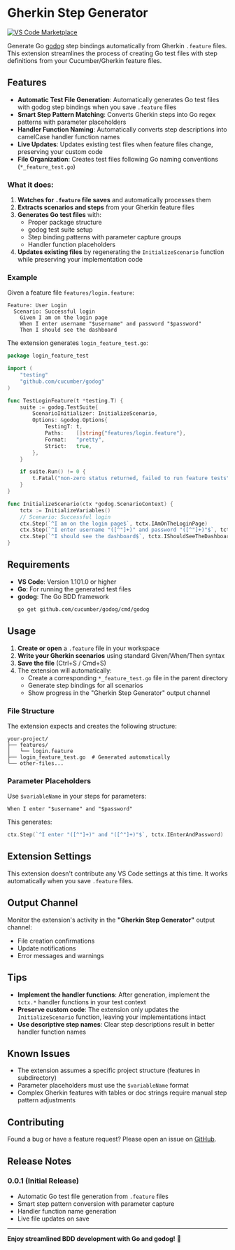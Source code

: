 # Gherkin Step Generator

[![VS Code Marketplace](https://img.shields.io/visual-studio-marketplace/v/ArefAzizian.gherkin-step-generator.svg)](https://marketplace.visualstudio.com/items?itemName=ArefAzizian.gherkin-step-generator)

Generate Go [godog](https://github.com/cucumber/godog) step bindings automatically from Gherkin `.feature` files. This extension streamlines the process of creating Go test files with step definitions from your Cucumber/Gherkin feature files.

## Features

- **Automatic Test File Generation**: Automatically generates Go test files with godog step bindings when you save `.feature` files
- **Smart Step Pattern Matching**: Converts Gherkin steps into Go regex patterns with parameter placeholders
- **Handler Function Naming**: Automatically converts step descriptions into camelCase handler function names
- **Live Updates**: Updates existing test files when feature files change, preserving your custom code
- **File Organization**: Creates test files following Go naming conventions (`*_feature_test.go`)

### What it does:

1. **Watches for `.feature` file saves** and automatically processes them
2. **Extracts scenarios and steps** from your Gherkin feature files
3. **Generates Go test files** with:
   - Proper package structure
   - godog test suite setup
   - Step binding patterns with parameter capture groups
   - Handler function placeholders
4. **Updates existing files** by regenerating the `InitializeScenario` function while preserving your implementation code

### Example

Given a feature file `features/login.feature`:

```gherkin
Feature: User Login
  Scenario: Successful login
    Given I am on the login page
    When I enter username "$username" and password "$password"
    Then I should see the dashboard
```

The extension generates `login_feature_test.go`:

```go
package login_feature_test

import (
	"testing"
	"github.com/cucumber/godog"
)

func TestLoginFeature(t *testing.T) {
	suite := godog.TestSuite{
		ScenarioInitializer: InitializeScenario,
		Options: &godog.Options{
			TestingT: t,
			Paths:    []string{"features/login.feature"},
			Format:   "pretty",
			Strict:   true,
		},
	}

	if suite.Run() != 0 {
		t.Fatal("non-zero status returned, failed to run feature tests")
	}
}

func InitializeScenario(ctx *godog.ScenarioContext) {
	tctx := InitializeVariables()
	// Scenario: Successful login
	ctx.Step(`^I am on the login page$`, tctx.IAmOnTheLoginPage)
	ctx.Step(`^I enter username "([^"]+)" and password "([^"]+)"$`, tctx.IEnterUsernameAndPassword)
	ctx.Step(`^I should see the dashboard$`, tctx.IShouldSeeTheDashboard)
}
```

## Requirements

- **VS Code**: Version 1.101.0 or higher
- **Go**: For running the generated test files
- **godog**: The Go BDD framework
  ```bash
  go get github.com/cucumber/godog/cmd/godog
  ```

## Usage

1. **Create or open** a `.feature` file in your workspace
2. **Write your Gherkin scenarios** using standard Given/When/Then syntax
3. **Save the file** (Ctrl+S / Cmd+S)
4. The extension will automatically:
   - Create a corresponding `*_feature_test.go` file in the parent directory
   - Generate step bindings for all scenarios
   - Show progress in the "Gherkin Step Generator" output channel

### File Structure

The extension expects and creates the following structure:

```
your-project/
├── features/
│   └── login.feature
├── login_feature_test.go  # Generated automatically
└── other-files...
```

### Parameter Placeholders

Use `$variableName` in your steps for parameters:

```gherkin
When I enter "$username" and "$password"
```

This generates:
```go
ctx.Step(`^I enter "([^"]+)" and "([^"]+)"$`, tctx.IEnterAndPassword)
```

## Extension Settings

This extension doesn't contribute any VS Code settings at this time. It works automatically when you save `.feature` files.

## Output Channel

Monitor the extension's activity in the **"Gherkin Step Generator"** output channel:
- File creation confirmations
- Update notifications
- Error messages and warnings

## Tips

- **Implement the handler functions**: After generation, implement the `tctx.*` handler functions in your test context
- **Preserve custom code**: The extension only updates the `InitializeScenario` function, leaving your implementations intact
- **Use descriptive step names**: Clear step descriptions result in better handler function names

## Known Issues

- The extension assumes a specific project structure (features in subdirectory)
- Parameter placeholders must use the `$variableName` format
- Complex Gherkin features with tables or doc strings require manual step pattern adjustments

## Contributing

Found a bug or have a feature request? Please open an issue on [GitHub](https://github.com/stormaref/gherkin-step-generator).

## Release Notes

### 0.0.1 (Initial Release)

- Automatic Go test file generation from `.feature` files
- Smart step pattern conversion with parameter capture
- Handler function name generation
- Live file updates on save

---

**Enjoy streamlined BDD development with Go and godog!** 🥒